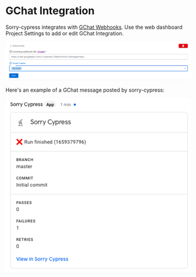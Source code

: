 # GChat Integration

Sorry-cypress integrates with [GChat Webhooks](https://developers.google.com/chat/how-tos/webhooks).
Use the web dashboard Project Settings to add or edit GChat Integration.

![](../.gitbook/assets/gchat-hook.png)

Here's an example of a GChat message posted by sorry-cypress:

![](../.gitbook/assets/gchat-hook-message.png)